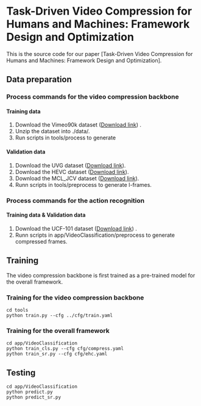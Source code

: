 
# Task-Driven Video Compression for Humans and Machines: Framework Design and Optimization

This is the source code for our paper [Task-Driven Video Compression for Humans and Machines: Framework Design and Optimization].

## Data preparation

### Process commands for the video compression backbone
#### Training data
1. Download the Vimeo90k dataset ([Download link](http://data.csail.mit.edu/tofu/dataset/vimeo_septuplet.zip)) .
2. Unzip the dataset into ./data/.
3. Run scripts in tools/process to generate
#### Validation data
1. Download the UVG dataset ([Download link](http://ultravideo.cs.tut.fi/#testsequences_x)).
2. Download the HEVC dataset ([Download link](ftp://ftp.tnt.uni-hannover.de/testsequences)).
3. Download the MCL\_JCV dataset ([Download link](http://mcl.usc.edu/mcl-jcv-dataset/)).
4. Runn scripts in tools/preprocess to generate I-frames.
### Process commands for the action recognition 
#### Training data & Validation data
1. Download the UCF-101 dataset ([Download link](https://www.crcv.ucf.edu/data/UCF101.php)) .
2. Runn scripts in app/VideoClassification/preprocess to generate compressed frames.

## Training
The video compression backbone is first trained as a pre-trained model for the overall framework.
### Training for the video compression backbone

```
cd tools
python train.py --cfg ../cfg/train.yaml
```

### Training for the overall framework 

```
cd app/VideoClassification
python train_cls.py --cfg cfg/compress.yaml
python train_sr.py --cfg cfg/ehc.yaml
```

## Testing
```
cd app/VideoClassification
python predict.py
python predict_sr.py
```